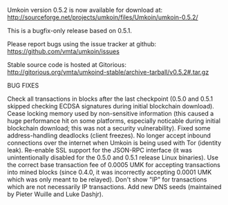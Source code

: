 Umkoin version 0.5.2 is now available for download at:
http://sourceforge.net/projects/umkoin/files/Umkoin/umkoin-0.5.2/

This is a bugfix-only release based on 0.5.1.

Please report bugs using the issue tracker at github:
https://github.com/vmta/umkoin/issues

Stable source code is hosted at Gitorious:
http://gitorious.org/vmta/umkoind-stable/archive-tarball/v0.5.2#.tar.gz

BUG FIXES

Check all transactions in blocks after the last checkpoint (0.5.0 and 0.5.1 skipped checking ECDSA signatures during initial blockchain download).
Cease locking memory used by non-sensitive information (this caused a huge performance hit on some platforms, especially noticable during initial blockchain download; this was
not a security vulnerability).
Fixed some address-handling deadlocks (client freezes).
No longer accept inbound connections over the internet when Umkoin is being used with Tor (identity leak).
Re-enable SSL support for the JSON-RPC interface (it was unintentionally disabled for the 0.5.0 and 0.5.1 release Linux binaries).
Use the correct base transaction fee of 0.0005 UMK for accepting transactions into mined blocks (since 0.4.0, it was incorrectly accepting 0.0001 UMK which was only meant to be relayed).
Don't show "IP" for transactions which are not necessarily IP transactions.
Add new DNS seeds (maintained by Pieter Wuille and Luke Dashjr).
